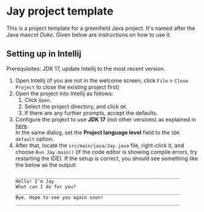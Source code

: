 # Jay project template

This is a project template for a greenfield Java project. It's named after the Java mascot _Duke_. Given below are instructions on how to use it.

## Setting up in Intellij

Prerequisites: JDK 17, update Intellij to the most recent version.

1. Open Intellij (if you are not in the welcome screen, click `File` > `Close Project` to close the existing project first)
1. Open the project into Intellij as follows:
   1. Click `Open`.
   1. Select the project directory, and click `OK`.
   1. If there are any further prompts, accept the defaults.
1. Configure the project to use **JDK 17** (not other versions) as explained in [here](https://www.jetbrains.com/help/idea/sdk.html#set-up-jdk).<br>
   In the same dialog, set the **Project language level** field to the `SDK default` option.
3. After that, locate the `src/main/java/Jay.java` file, right-click it, and choose `Run Jay.main()` (if the code editor is showing compile errors, try restarting the IDE). If the setup is correct, you should see something like the below as the output:
   ```
   ____________________________________________________________
   Hello! I'm Jay
   What can I do for you?
   ____________________________________________________________
   Bye. Hope to see you again soon!
   ____________________________________________________________
   ```
